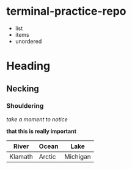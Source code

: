# terminal-practice-repo

- list
- items
- unordered

# Heading
## Necking
### Shouldering

*take a moment to notice*

**that this is really important**

| River   | Ocean  | Lake     |
|---------|--------|----------|
| Klamath | Arctic | Michigan |